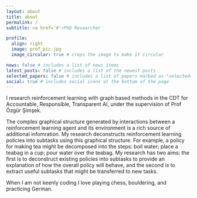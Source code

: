 ```yaml
---
layout: about
title: about
permalink: /
subtitle: <a href='#'>PhD Researcher

profile:
  align: right
  image: prof_pic.jpg
  image_circular: true # crops the image to make it circular

news: false # includes a list of news items
latest_posts: false # includes a list of the newest posts
selected_papers: false # includes a list of papers marked as "selected={true}"
social: true # includes social icons at the bottom of the page
---
```



I research reinforcement learning with graph based methods in the CDT for Accountable, Responsible, Transparent AI, under the supervision of Prof Özgür Şimşek.

The complex graphical structure generated by interactions between a reinforcement learning agent and its environment is a rich source of additional infomration. My research deconstructs reinforcement learning policies into subtasks using this graphical structure. For example, a policy for making tea might be decomposed into the steps: boil water; place a teabag in a cup; pour water over the teabag. My research has two aims: the first is to deconstruct existing policies into subtasks to provide an explanation of how the overall policy will behave, and the second is to extract useful subtasks that might be transferred to new tasks.

When I am not keenly coding I love playing chess, bouldering, and practicing German. 
